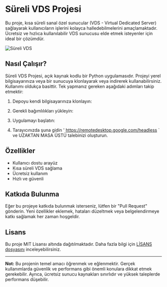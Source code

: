 # Süreli VDS Projesi

Bu proje, kısa süreli sanal özel sunucular (VDS - Virtual Dedicated Server) sağlayarak kullanıcıların işlerini kolayca halledebilmelerini amaçlamaktadır. Ücretsiz ve hızlıca kullanılabilir VDS sunucusu elde etmek isteyenler için ideal bir çözümdür.

![Süreli VDS]( [https://images.app.goo.gl/gX1BLAUMxUqin3mP6] )

## Nasıl Çalışır?

Süreli VDS Projesi, açık kaynak kodlu bir Python uygulamasıdır. Projeyi yerel bilgisayarınıza veya bir sunucuya klonlayarak veya indirerek kullanabilirsiniz. Kullanımı oldukça basittir. Tek yapmanız gereken aşağıdaki adımları takip etmektir:

1. Depoyu kendi bilgisayarınıza klonlayın:


2. Gerekli bağımlılıkları yükleyin:


3. Uygulamayı başlatın:


4. Tarayıcınızda şuna gidin ' https://remotedesktop.google.com/headless ` ve UZAKTAN MASA ÜSTÜ talebinizi oluşturun.

## Özellikler

- Kullanıcı dostu arayüz
- Kısa süreli VDS sağlama
- Ücretsiz kullanım
- Hızlı ve güvenli

## Katkıda Bulunma

Eğer bu projeye katkıda bulunmak isterseniz, lütfen bir "Pull Request" gönderin. Yeni özellikler eklemek, hataları düzeltmek veya belgelendirmeye katkı sağlamak her zaman hoşgeldir.

## Lisans

Bu proje MIT Lisansı altında dağıtılmaktadır. Daha fazla bilgi için [LİSANS dosyasını](LICENSE) inceleyebilirsiniz.

---

**Not:** Bu projenin temel amacı öğrenmek ve eğlenmektir. Gerçek kullanımlarda güvenlik ve performans gibi önemli konulara dikkat etmek gerekebilir. Ayrıca, ücretsiz sunucu kaynakları sınırlıdır ve yüksek taleplerde performans düşebilir.

